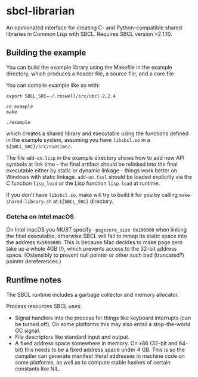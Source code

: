 # sbcl-librarian

An opinionated interface for creating C- and Python-compatible shared libraries in Common Lisp with SBCL. Requires SBCL
version >2.1.10.

## Building the example

You can build the example library using the Makefile in the example
directory, which produces a header file, a source file, and a core
file

You can compile example like so with:

```
export SBCL_SRC=~/.roswell/src/sbcl-2.2.4

cd example
make

./example
```

which creates a shared library and executable using the functions
defined in the example system, assuming you have `libsbcl.so`
in a `${SBCL_SRC}/src/runtime/`.

The file `add-on.lisp` in the example directory shows how to add new
API symbols at link time - the final artifact should be relinked into
the final executable either by static or dynamic linkage - things work
better on Windows with static linkage. `add-on.fasl` should be loaded
explicitly via the C function `lisp_load` or the Lisp function
`lisp-load` at runtime.

If you don't have `libsbcl.so`, make will try to build it for you
by calling `make-shared-library.sh` at `${SBCL_SRC}` directory.


### Gotcha on Intel macOS

On Intel macOS you *MUST* specify `-pagezero_size 0x100000`
when linking the final executable, otherwise SBCL will fail to mmap
its static space into the address `0x5000000`. This is because Mac
decides to make page zero take up a whole 4GB (!), which prevents
access to the 32-bit address space. (Ostensibly to prevent null
pointer or other such bad (truncated?) pointer dereferences.)


## Runtime notes

The SBCL runtime includes a garbage collector and memory allocator.

Process resources SBCL uses:
- Signal handlers into the process for things like keyboard interrupts
  (can be turned off). On some platforms this may also entail a
  stop-the-world GC signal.
- File descriptors like standard input and output.
- A fixed address space somewhere in memory. On x86 (32-bit and
  64-bit) this needs to be a fixed address space under 4 GB. This is
  so the compiler can generate manifest literal addresses in machine
  code on some platforms, as well as to compute stable hashes of
  certain constants like NIL.
